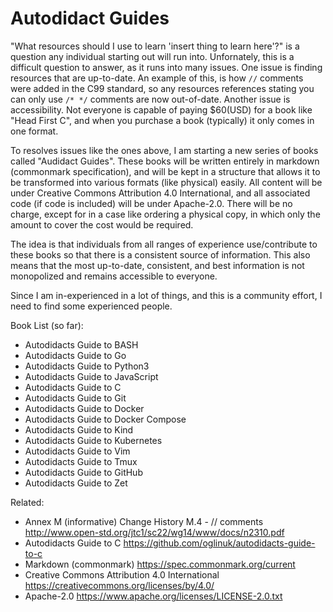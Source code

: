 # Autodidact Guides

"What resources should I use to learn 'insert thing to learn here'?" is a
question any individual starting out will run into. Unfornately, this is
a difficult question to answer, as it runs into many issues. One issue is
finding resources that are up-to-date. An example of this, is how `//`
comments were added in the C99 standard, so any resources references
stating you can only use `/* */` comments are now out-of-date. Another
issue is accessibility. Not everyone is capable of paying $60(USD) for a
book like "Head First C", and when you purchase a book (typically) it
only comes in one format.

To resolves issues like the ones above, I am starting a new series of
books called "Audidact Guides". These books will be written entirely in
markdown (commonmark specification), and will be kept in a structure that
allows it to be transformed into various formats (like physical) easily.
All content will be under Creative Commons Attribution 4.0 International,
and all associated code (if code is included) will be under Apache-2.0.
There will be no charge, except for in a case like ordering a physical
copy, in which only the amount to cover the cost would be required.

The idea is that individuals from all ranges of experience use/contribute
to these books so that there is a consistent source of information. This
also means that the most up-to-date, consistent, and best information is
not monopolized and remains accessible to everyone.

Since I am in-experienced in a lot of things, and this is a community
effort, I need to find some experienced people.

Book List (so far):

* Autodidacts Guide to BASH
* Autodidacts Guide to Go
* Autodidacts Guide to Python3
* Autodidacts Guide to JavaScript
* Autodidacts Guide to C
* Autodidacts Guide to Git
* Autodidacts Guide to Docker
* Autodidacts Guide to Docker Compose
* Autodidacts Guide to Kind
* Autodidacts Guide to Kubernetes
* Autodidacts Guide to Vim
* Autodidacts Guide to Tmux
* Autodidacts Guide to GitHub
* Autodidacts Guide to Zet

Related:

* Annex M (informative) Change History M.4 - // comments
	<http://www.open-std.org/jtc1/sc22/wg14/www/docs/n2310.pdf>
* Autodidacts Guide to C
	<https://github.com/oglinuk/autodidacts-guide-to-c>
* Markdown (commonmark)
	<https://spec.commonmark.org/current>
* Creative Commons Attribution 4.0 International
	<https://creativecommons.org/licenses/by/4.0/>
* Apache-2.0
	<https://www.apache.org/licenses/LICENSE-2.0.txt>
